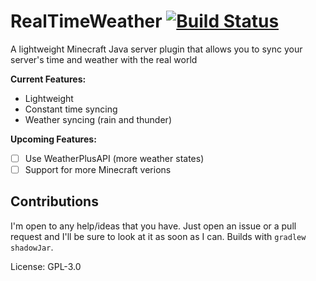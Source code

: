 # RealTimeWeather [![Build Status](https://app.travis-ci.com/Jack1424/RealTimeWeather.svg?branch=master)](https://app.travis-ci.com/Jack1424/RealTimeWeather)
A lightweight Minecraft Java server plugin that allows you to sync your server's time and weather with the real world

**Current Features:**
- Lightweight
- Constant time syncing
- Weather syncing (rain and thunder)

**Upcoming Features:**
- [ ] Use WeatherPlusAPI (more weather states)
- [ ] Support for more Minecraft verions

## Contributions
I'm open to any help/ideas that you have. Just open an issue or a pull request and I'll be sure to look at it as soon as I can. Builds with `gradlew shadowJar`.

License: GPL-3.0
